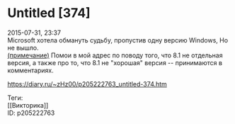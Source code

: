 Untitled [374]
===============

   
 2015-07-31, 23:37   
  Microsoft хотела обмануть судьбу, пропустив одну версию Windows, Но не вышло.   
  [(примечание)](https://zHz00.diary.ru/p205222763.htm?index=1#linkmore205222763m1)    Помои в мой адрес по поводу того, что 8.1 не отдельная версия, а также про то, что 8.1 не "хорошая" версия -- принимаются в комментариях.     
    
 <https://diary.ru/~zHz00/p205222763_untitled-374.htm>   
   
 Теги:   
 [[Викторика]]   
 ID: p205222763